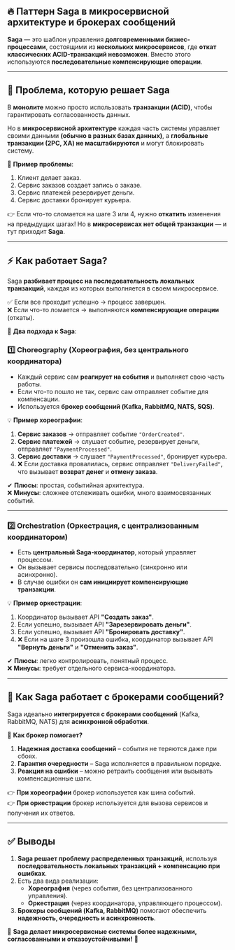 ## 🔥 **Паттерн Saga в микросервисной архитектуре и брокерах сообщений**

**Saga** — это шаблон управления **долговременными бизнес-процессами**, состоящими из **нескольких микросервисов**, где **откат классических ACID-транзакций невозможен**. Вместо этого используются **последовательные компенсирующие операции**.

---

## 🚀 **Проблема, которую решает Saga**

В **монолите** можно просто использовать **транзакции (ACID)**, чтобы гарантировать согласованность данных.

Но в **микросервисной архитектуре** каждая часть системы управляет своими данными **(обычно в разных базах данных)**, а **глобальные транзакции (2PC, XA) не масштабируются** и могут блокировать систему.

🔴 **Пример проблемы**:

1. Клиент делает заказ.
2. Сервис заказов создает запись о заказе.
3. Сервис платежей резервирует деньги.
4. Сервис доставки бронирует курьера.

👉 Если что-то сломается на шаге 3 или 4, нужно **откатить** изменения на предыдущих шагах! Но в **микросервисах нет общей транзакции** — и тут приходит **Saga**.

---

## ⚡ **Как работает Saga?**

Saga **разбивает процесс на последовательность локальных транзакций**, каждая из которых выполняется в своем микросервисе.

✅ Если все проходит успешно → процесс завершен.  
❌ Если что-то ломается → выполняются **компенсирующие операции** (откаты).

📌 **Два подхода к Saga**:

### 1️⃣ **Choreography (Хореография, без центрального координатора)**

- Каждый сервис сам **реагирует на события** и выполняет свою часть работы.
- Если что-то пошло не так, сервис сам отправляет событие для компенсации.
- Используется **брокер сообщений (Kafka, RabbitMQ, NATS, SQS)**.

💡 **Пример хореографии**:

1. **Сервис заказов** → отправляет событие `"OrderCreated"`.
2. **Сервис платежей** → слушает событие, резервирует деньги, отправляет `"PaymentProcessed"`.
3. **Сервис доставки** → слушает `"PaymentProcessed"`, бронирует курьера.
4. ❌ Если доставка провалилась, сервис отправляет `"DeliveryFailed"`, что вызывает **возврат денег** и **отмену заказа**.

✔ **Плюсы**: простая, событийная архитектура.  
❌ **Минусы**: сложнее отслеживать ошибки, много взаимосвязанных событий.

---

### 2️⃣ **Orchestration (Оркестрация, с централизованным координатором)**

- Есть **центральный Saga-координатор**, который управляет процессом.
- Он вызывает сервисы последовательно (синхронно или асинхронно).
- В случае ошибки он **сам инициирует компенсирующие транзакции**.

💡 **Пример оркестрации**:

1. Координатор вызывает API **"Создать заказ"**.
2. Если успешно, вызывает API **"Зарезервировать деньги"**.
3. Если успешно, вызывает API **"Бронировать доставку"**.
4. ❌ Если на шаге 3 произошла ошибка, координатор вызывает API **"Вернуть деньги"** и **"Отменить заказ"**.

✔ **Плюсы**: легко контролировать, понятный процесс.  
❌ **Минусы**: требует отдельного сервиса-координатора.

---

## 🎯 **Как Saga работает с брокерами сообщений?**

Saga идеально **интегрируется с брокерами сообщений** (Kafka, RabbitMQ, NATS) для **асинхронной обработки**.

📌 **Как брокер помогает?**

1. **Надежная доставка сообщений** – события не теряются даже при сбоях.
2. **Гарантия очередности** – Saga исполняется в правильном порядке.
3. **Реакция на ошибки** – можно ретраить сообщения или вызывать компенсационные шаги.

👉 **При хореографии** брокер используется как шина событий.  
👉 **При оркестрации** брокер используется для вызова сервисов и получения их ответов.

---

## ✅ **Выводы**

1. **Saga решает проблему распределенных транзакций**, используя **последовательность локальных транзакций + компенсацию при ошибках**.
2. Есть два вида реализации:
    - **Хореография** (через события, без централизованного управления).
    - **Оркестрация** (через координатора, управляющего процессом).
3. **Брокеры сообщений (Kafka, RabbitMQ)** помогают обеспечить **надежность, очередность и асинхронность**.

🎯 **Saga делает микросервисные системы более надежными, согласованными и отказоустойчивыми!** 🚀
